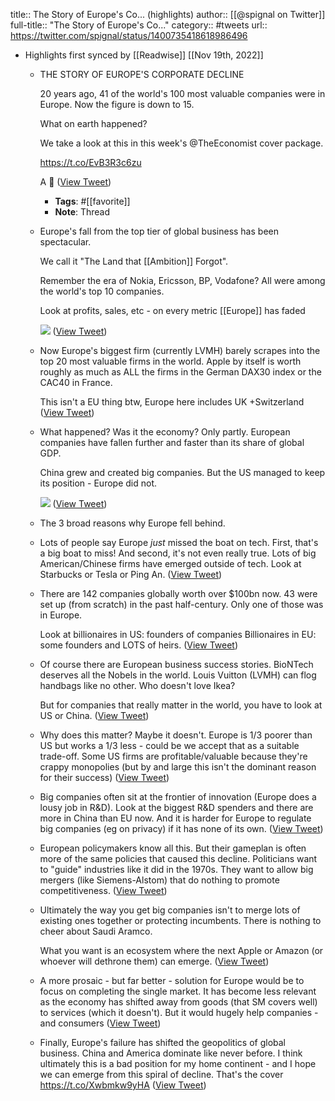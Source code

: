 title:: The Story of Europe's Co... (highlights)
author:: [[@spignal on Twitter]]
full-title:: "The Story of Europe's Co..."
category:: #tweets
url:: https://twitter.com/spignal/status/1400735418618986496

- Highlights first synced by [[Readwise]] [[Nov 19th, 2022]]
	- THE STORY OF EUROPE'S CORPORATE DECLINE
	  
	  20 years ago, 41 of the world's 100 most valuable companies were in Europe. Now the figure is down to 15.
	  
	  What on earth happened?
	  
	  We take a look at this in this week's @TheEconomist cover package.
	  
	  https://t.co/EvB3R3c6zu
	  
	  A 🧵 ([View Tweet](https://twitter.com/spignal/status/1400735313060716545))
		- **Tags**: #[[favorite]]
		- **Note**: Thread
	- Europe's fall from the top tier of global business has been spectacular. 
	  
	  We call it "The Land that [[Ambition]] Forgot".
	  
	  Remember the era of Nokia, Ericsson, BP, Vodafone? All were among the world's top 10 companies.
	  
	  Look at profits, sales, etc - on every metric [[Europe]] has faded 
	  
	  ![](https://pbs.twimg.com/media/E3BhCqoXwAMFVrh.png) ([View Tweet](https://twitter.com/spignal/status/1400735316739248129))
	- Now Europe's biggest firm (currently LVMH) barely scrapes into the top 20 most valuable firms in the world. Apple by itself is worth roughly as much as ALL the firms in the German DAX30 index or the CAC40 in France.
	  
	  This isn't a EU thing btw, Europe here includes UK +Switzerland ([View Tweet](https://twitter.com/spignal/status/1400735318437924868))
	- What happened?
	  Was it the economy? Only partly. European companies have fallen further and faster than its share of global GDP.
	  
	  China grew and created big companies. But the US managed to keep its position - Europe did not. 
	  
	  ![](https://pbs.twimg.com/media/E3BhciLWQAEhmDl.png) ([View Tweet](https://twitter.com/spignal/status/1400735321525047297))
	- The 3 broad reasons why Europe fell behind.
	- Lots of people say Europe *just* missed the boat on tech. 
	  First, that's a big boat to miss! 
	  And second, it's not even really true. Lots of big American/Chinese firms have emerged outside of tech. Look at Starbucks or Tesla or Ping An. ([View Tweet](https://twitter.com/spignal/status/1400735402852507648))
	- There are 142 companies globally worth over $100bn now. 43 were set up (from scratch) in the past half-century. Only one of those was in Europe.
	  
	  Look at billionaires in US: founders of companies
	  Billionaires in EU: some founders and LOTS of heirs. ([View Tweet](https://twitter.com/spignal/status/1400735405859868673))
	- Of course there are European business success stories. BioNTech deserves all the Nobels in the world. Louis Vuitton (LVMH) can flog handbags like no other. Who doesn't love Ikea?
	  
	  But for companies that really matter in the world, you have to look at US or China. ([View Tweet](https://twitter.com/spignal/status/1400735408779112451))
	- Why does this matter? Maybe it doesn't. Europe is 1/3 poorer than US but works a 1/3 less - could be we accept that as a suitable trade-off. Some US firms are profitable/valuable because they're crappy monopolies (but by and large this isn't the dominant reason for their success) ([View Tweet](https://twitter.com/spignal/status/1400735411400589317))
	- Big companies often sit at the frontier of innovation (Europe does a lousy job in R&D). Look at the biggest R&D spenders and there are more in China than EU now. And it is harder for Europe to regulate big companies (eg on privacy) if it has none of its own. ([View Tweet](https://twitter.com/spignal/status/1400735412998508547))
	- European policymakers know all this. But their gameplan is often more of the same policies that caused this decline. Politicians want to "guide" industries like it did in the 1970s. They want to allow big mergers (like Siemens-Alstom) that do nothing to promote competitiveness. ([View Tweet](https://twitter.com/spignal/status/1400735414403616768))
	- Ultimately the way you get big companies isn't to merge lots of existing ones together or protecting incumbents. There is nothing to cheer about Saudi Aramco. 
	  
	  What you want is an ecosystem where the next Apple or Amazon (or whoever will dethrone them) can emerge. ([View Tweet](https://twitter.com/spignal/status/1400735415771013122))
	- A more prosaic - but far better - solution for Europe would be to focus on completing the single market. It has become less relevant as the economy has shifted away from goods (that SM covers well) to services (which it doesn't). But it would hugely help companies - and consumers ([View Tweet](https://twitter.com/spignal/status/1400735417209602048))
	- Finally, Europe's failure has shifted the geopolitics of global business. China and America dominate like never before. I think ultimately this is a bad position for my home continent - and I hope we can emerge from this spiral of decline. That's the cover https://t.co/Xwbmkw9yHA ([View Tweet](https://twitter.com/spignal/status/1400735418618986496))